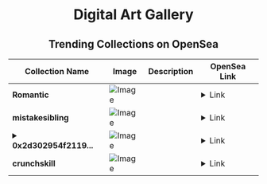 <div align="center">

# Digital Art Gallery

## Trending Collections on OpenSea

| Collection Name                       | Image                                                                                     | Description                       | OpenSea Link                                                                                          |
|---------------------------------------|-------------------------------------------------------------------------------------------|-----------------------------------|--------------------------------------------------------------------------------------------------------|
| **Romantic** | ![Image](https://i.seadn.io/s/raw/files/09e3889f679a1d1435efe4c58c8918b1.jpg?w=500&auto=format?w=200&auto=format) |  | <details><summary>Link</summary>[Romantic](https://opensea.io/collection/romantic-44)</details> |
| **mistakesibling** | ![Image](https://i.seadn.io/s/raw/files/26e7338606efec8e0c728a74986f28d8.png?w=500&auto=format?w=200&auto=format) |  | <details><summary>Link</summary>[mistakesibling](https://opensea.io/collection/mistakesibling)</details> |
| **<details><summary>0x2d302954f2119...</summary>0x2d302954f2119146bce400423d18d7eaf62cc151</details>** | ![Image](https://i.seadn.io/s/raw/files/0120dbe70465f91ae019e541cba50a56.jpg?w=500&auto=format?w=200&auto=format) |  | <details><summary>Link</summary>[0x2d302954f2119146bce400423d18d7eaf62cc151](https://opensea.io/collection/0x2d302954f2119146bce400423d18d7eaf62cc151)</details> |
| **crunchskill** | ![Image](https://i.seadn.io/s/raw/files/b6baf383a696eab72330e35271760b14.png?w=500&auto=format?w=200&auto=format) |  | <details><summary>Link</summary>[crunchskill](https://opensea.io/collection/crunchskill)</details> |

</div>